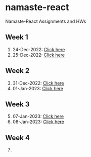 # namaste-react
Namaste-React Assignments and HWs

## Week 1
1. 24-Dec-2022: [Click here](week1_24_dec_2022)
2. 25-Dec-2022: [Click here](week1_25_dec_2022)

## Week 2
3. 31-Dec-2022: [Click here](week2_31_dec_2022)
4. 01-Jan-2023: [Click here](week2_01_jan_2023)

## Week 3
5. 07-Jan-2023: [Click here](week3_07_jan_2023)
6. 08-Jan-2023: [Click here](week3_08_jan_2023)

## Week 4
7. 

